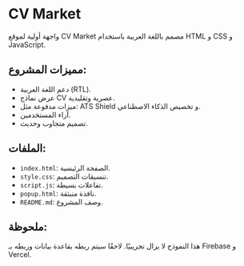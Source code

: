 # CV Market

واجهة أولية لموقع CV Market مصمم باللغة العربية باستخدام HTML و CSS و JavaScript.

## مميزات المشروع:
- دعم اللغة العربية (RTL).
- عرض نماذج CV عصرية وتقليدية.
- ميزات مدفوعة مثل: ATS Shield و تخصيص الذكاء الاصطناعي.
- آراء المستخدمين.
- تصميم متجاوب وحديث.

## الملفات:
- `index.html`: الصفحة الرئيسية.
- `style.css`: تنسيقات التصميم.
- `script.js`: تفاعلات بسيطة.
- `popup.html`: نافذة منبثقة.
- `README.md`: وصف المشروع.

## ملحوظة:
هذا النموذج لا يزال تجريبيًا. لاحقًا سيتم ربطه بقاعدة بيانات وربطه بـ Firebase و Vercel.